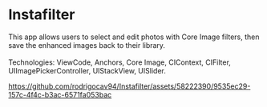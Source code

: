 # Instafilter
This app allows users to select and edit photos with Core Image filters, then save the enhanced images back to their library.<br><br>
Technologies: ViewCode, Anchors, Core Image, CIContext, CIFilter, UIImagePickerController, UIStackView, UISlider.

https://github.com/rodrigocav94/Instafilter/assets/58222390/9535ec29-157c-4f4c-b3ac-6571fa053bac

